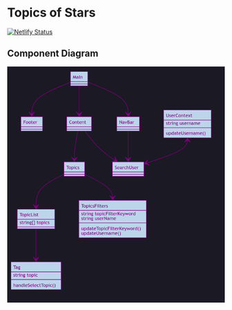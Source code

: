 # Topics of Stars

[![Netlify Status](https://api.netlify.com/api/v1/badges/30cef55a-01d6-4c70-9b1f-2ac425348074/deploy-status)](https://app.netlify.com/sites/topics-of-stars/deploys)

## Component Diagram

![Topic of Stars - Component Diagram](docs/component-diagram.png)
